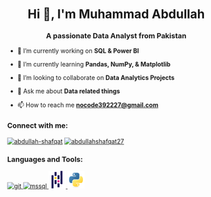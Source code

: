<h1 align="center">Hi 👋, I'm Muhammad Abdullah</h1>
<h3 align="center">A passionate Data Analyst from Pakistan</h3>

- 🔭 I’m currently working on **SQL & Power BI**

- 🌱 I’m currently learning **Pandas, NumPy, & Matplotlib**

- 👯 I’m looking to collaborate on **Data Analytics Projects**

- 💬 Ask me about **Data related things**

- 📫 How to reach me **nocode392227@gmail.com**

<h3 align="left">Connect with me:</h3>
<p align="left">
<a href="https://linkedin.com/in/abdullah-shafqat" target="blank"><img align="center" src="https://raw.githubusercontent.com/rahuldkjain/github-profile-readme-generator/master/src/images/icons/Social/linked-in-alt.svg" alt="abdullah-shafqat" height="30" width="40" /></a>
<a href="https://kaggle.com/abdullahshafqat27" target="blank"><img align="center" src="https://raw.githubusercontent.com/rahuldkjain/github-profile-readme-generator/master/src/images/icons/Social/kaggle.svg" alt="abdullahshafqat27" height="30" width="40" /></a>
</p>

<h3 align="left">Languages and Tools:</h3>
<p align="left"> <a href="https://git-scm.com/" target="_blank" rel="noreferrer"> <img src="https://www.vectorlogo.zone/logos/git-scm/git-scm-icon.svg" alt="git" width="40" height="40"/> </a> <a href="https://www.microsoft.com/en-us/sql-server" target="_blank" rel="noreferrer"> <img src="https://www.svgrepo.com/show/303229/microsoft-sql-server-logo.svg" alt="mssql" width="40" height="40"/> </a> <a href="https://pandas.pydata.org/" target="_blank" rel="noreferrer"> <img src="https://raw.githubusercontent.com/devicons/devicon/2ae2a900d2f041da66e950e4d48052658d850630/icons/pandas/pandas-original.svg" alt="pandas" width="40" height="40"/> </a> <a href="https://www.python.org" target="_blank" rel="noreferrer"> <img src="https://raw.githubusercontent.com/devicons/devicon/master/icons/python/python-original.svg" alt="python" width="40" height="40"/> </a> </p>
